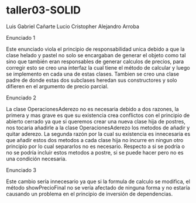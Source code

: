 # taller03-SOLID

Luis Gabriel Cañarte Lucio
Cristopher Alejandro Arroba 

Enunciado 1 

Este enunciado viola el principio de responsabilidad unica debido a que la clase helado y pastel no solo
se encargaban de generar el objeto como tal sino que también eran responsables de generar calculos de precios,
para corregir esto se creo una interfaz la cual tiene el método de calcular y luego se implemento en cada una
de estas clases. Tambien se creo una clase padre de donde estas dos subclases heredan sus constructores y solo
difieren en el argumento de precio parcial. 

Enunciado 2 

La clase OperacionesAderezo no es necesaria debido a dos razones, la primera y mas grave es que su existencia crea
conflictos con el principio de abierto cerrado ya que si queremos crear una nueva clase hija de postres, nos tocaria 
añadirle a la clase OperacionesAderezo los metodos de añadir y quitar aderezo. La segunda razón por la cual su 
existencia es innecesaria es que añadir estos dos metodos a cada clase hija no incurre en ningun otro principio por lo
cual separarlos no es necesario. Respecto a si se podría o no se podría incluir estos metodos a postre, si se puede hacer
pero no es una condición necesaria.

Enunciado 3

Este cambio sería innecesario ya que si la formula de calculo se modifica, el método showPrecioFinal no se vería afectado
de ninguna forma y no estaría causando un problema en el principio de inversión de dependencias.